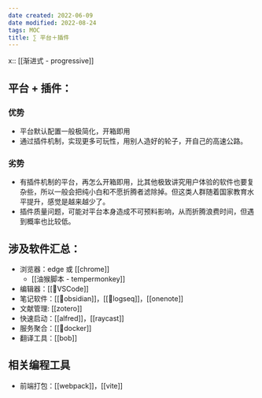 ```yaml
---
date created: 2022-06-09
date modified: 2022-08-24
tags: MOC
title: ∑ 平台＋插件
---
```


x:: [[渐进式 - progressive]]

## 平台 + 插件：

### 优势

- 平台默认配置一般极简化，开箱即用
- 通过插件机制，实现更多可玩性，用别人造好的轮子，开自己的高速公路。

### 劣势

- 有插件机制的平台，再怎么开箱即用，比其他极致讲究用户体验的软件也要复杂些，所以一般会把纯小白和不愿折腾者滤除掉。但这类人群随着国家教育水平提升，感觉是越来越少了。
- 插件质量问题，可能对平台本身造成不可预料影响，从而折腾浪费时间，但遇到概率也比较低。

## 涉及软件汇总：

- 浏览器：edge 或 [[chrome]]
	- [[油猴脚本 - tempermonkey]]
- 编辑器：[[🤖VSCode]]
- 笔记软件：[[🤖obsidian]]，[[🤖logseq]]，[[onenote]]
- 文献管理: [[zotero]]
- 快速启动：[[alfred]]，[[raycast]]
- 服务聚合：[[🤖docker]]
- 翻译工具：[[bob]]

## 相关编程工具

- 前端打包：[[webpack]]，[[vite]]
